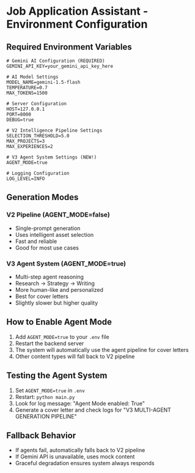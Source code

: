 # Job Application Assistant - Environment Configuration

## Required Environment Variables

```env
# Gemini AI Configuration (REQUIRED)
GEMINI_API_KEY=your_gemini_api_key_here

# AI Model Settings
MODEL_NAME=gemini-1.5-flash
TEMPERATURE=0.7
MAX_TOKENS=1500

# Server Configuration
HOST=127.0.0.1
PORT=8000
DEBUG=true

# V2 Intelligence Pipeline Settings
SELECTION_THRESHOLD=5.0
MAX_PROJECTS=3
MAX_EXPERIENCES=2

# V3 Agent System Settings (NEW!)
AGENT_MODE=true

# Logging Configuration
LOG_LEVEL=INFO
```

## Generation Modes

### V2 Pipeline (AGENT_MODE=false)
- Single-prompt generation
- Uses intelligent asset selection
- Fast and reliable
- Good for most use cases

### V3 Agent System (AGENT_MODE=true) 
- Multi-step agent reasoning
- Research → Strategy → Writing
- More human-like and personalized
- Best for cover letters
- Slightly slower but higher quality

## How to Enable Agent Mode

1. Add `AGENT_MODE=true` to your `.env` file
2. Restart the backend server
3. The system will automatically use the agent pipeline for cover letters
4. Other content types will fall back to V2 pipeline

## Testing the Agent System

1. Set `AGENT_MODE=true` in `.env`
2. Restart: `python main.py`
3. Look for log message: "Agent Mode enabled: True"
4. Generate a cover letter and check logs for "V3 MULTI-AGENT GENERATION PIPELINE"

## Fallback Behavior

- If agents fail, automatically falls back to V2 pipeline
- If Gemini API is unavailable, uses mock content
- Graceful degradation ensures system always responds
